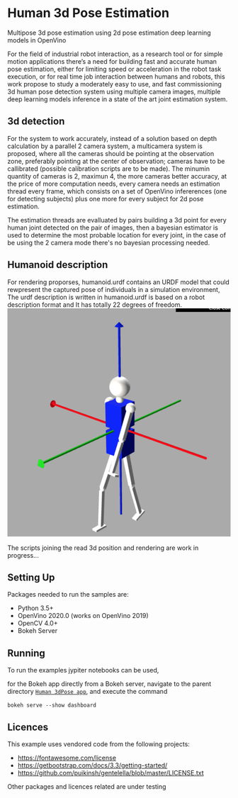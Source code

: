 # Human 3d Pose Estimation
Multipose 3d pose estimation using 2d pose estimation deep learning models in OpenVino

For the field of industrial robot interaction, as a research tool or for simple motion applications there’s a need for building fast and accurate human pose estimation, either for limiting speed or acceleration in the robot task execution, or for real time job interaction between humans and robots, this work propose to study a moderately easy to use, and fast commissioning 3d human pose detection system using multiple camera images, multiple deep learning models inference in a state of the art joint estimation system.

## 3d detection
For the system to work accurately, instead of a solution based on depth calculation by a parallel 2 camera system, a multicamera system is proposed, where all the cameras should be pointing at the observation zone, preferably pointing at the center of observation; cameras have to be callibrated (possible calibration scripts are to be made). The minumin quantity of cameras is 2, maximun 4, the more cameras better accuracy, at the price of more computation needs, every camera needs an estimation thread every frame, which consists on a set of OpenVino infererences (one for detecting subjects) plus one more for every subject for 2d pose estimation.

The estimation threads are evalluated by pairs building a 3d point for every human joint detected on the pair of images, then a bayesian estimator is used to determine the most probable location for every joint, in the case of be using the 2 camera mode there's no bayesian processing needed.

## Humanoid description
For rendering proporses, humanoid.urdf contains an URDF model that could rewpresent the captured pose of individuals in a simulation environment, The urdf description is written in humanoid.urdf is based on a robot description format and It has totally 22 degrees of freedom.
![Image not rendered](images/URDF1.png)

The scripts joining the read 3d position and rendering are work in progress...

## Setting Up
Packages needed to run the samples are:
- Python 3.5+
- OpenVino 2020.0 (works on OpenVino 2019)
- OpenCV 4.0+
- Bokeh Server


## Running
To run the examples jypiter notebooks can be used,

for the Bokeh app directly from a Bokeh server, navigate to the parent directory
[`Human 3dPose app`](https://github.com/rwilmar/human3dPose.git),
and execute the command

    bokeh serve --show dashboard

## Licences

This example uses vendored code from the following projects:

* https://fontawesome.com/license
* https://getbootstrap.com/docs/3.3/getting-started/
* https://github.com/puikinsh/gentelella/blob/master/LICENSE.txt

Other packages and licences related are under testing 